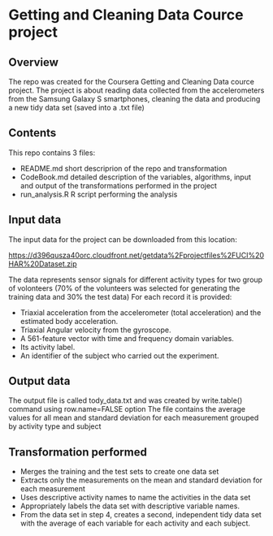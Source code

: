 # Getting and Cleaning Data Cource project

## Overview

The repo was created for the Coursera Getting and Cleaning Data cource project.
The project is about reading data collected from the accelerometers from the Samsung Galaxy S smartphones, cleaning the data and producing a new tidy data set (saved into a .txt file)

## Contents

This repo contains 3 files:

- README.md  short descriprion of the repo and transformation
- CodeBook.md detailed description of the variables, algorithms, input and output of the transformations performed in the project 
- run_analysis.R R script performing the analysis

## Input data

The input data for the project can be downloaded from this location:

https://d396qusza40orc.cloudfront.net/getdata%2Fprojectfiles%2FUCI%20HAR%20Dataset.zip 

The data represents sensor signals for different activity types for two group of volonteers (70% of the volunteers was selected for generating the training data and 30% the test data)
For each record it is provided:
- Triaxial acceleration from the accelerometer (total acceleration) and the estimated body acceleration.
- Triaxial Angular velocity from the gyroscope. 
- A 561-feature vector with time and frequency domain variables. 
- Its activity label. 
- An identifier of the subject who carried out the experiment.

## Output data
The output file is called tody_data.txt and was created by write.table() command using row.name=FALSE option
The file contains the average values for all mean and standard deviation for each measurement grouped by activity type and subject

## Transformation performed

 * Merges the training and the test sets to create one data set
 * Extracts only the measurements on the mean and standard deviation for each measurement
 * Uses descriptive activity names to name the activities in the data set
 * Appropriately labels the data set with descriptive variable names. 
 * From the data set in step 4, creates a second, independent tidy data set with the average of each variable for each activity and each subject.

